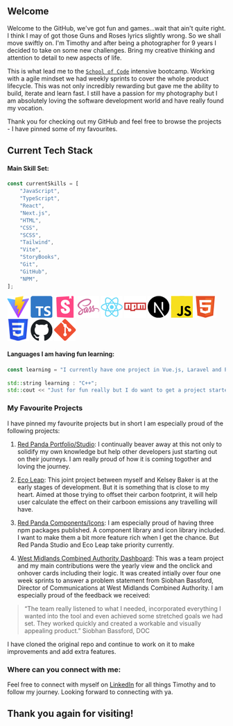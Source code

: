 ## Welcome
Welcome to the GitHub, we've got fun and games...wait that ain't quite right. I think I may of got those Guns and Roses lyrics slightly wrong. So we shall move swiftly on. I'm Timothy and after being a photographer for 9 years I decided to take on some new challenges. Bring my creative thinking and attention to detail to new aspects of life.

This is what lead me to the [`School of Code`](https://schoolofcode.co.uk/) intensive bootcamp. Working with a agile mindset we had weekly sprints to cover the whole product lifecycle. This was not only incredibly rewarding but gave me the ability to build, iterate and learn fast. I still have a passion for my photography but I am absolutely loving the software development world and have really found my vocation.

Thank you for checking out my GitHub and feel free to browse the projects - I have pinned some of my favourites.

## Current Tech Stack
#### Main Skill Set:

``` javascript
const currentSkills = [
    "JavaScript",
    "TypeScript",
    "React",
    "Next.js",
    "HTML",
    "CSS",
    "SCSS",
    "Tailwind",
    "Vite",
    "StoryBooks",
    "Git",
    "GitHub",
    "NPM",
];
```
![Vite_Logo](images/Vite.png)
![TypeScript_Logo](images/TypeScript.png)
![StoryBooks_Logo](images/Storybooks.png)
![sass_Logo](images/sass.png)
![sass_Logo](images/React.png)
![NPM_Logo](images/NPM.png)
![Next_Logo](images/Next.png)
![JavaScript_Logo](images/JavaScript.png)
![HTML5_Logo](images/HTML5.png)
![CSS3_Logo](images/CSS3.png)
![GitHub_Logo](images/GitHub.png)
![Git_Logo](images/Git.png)


#### Languages I am having fun learning:

``` php
const learning = "I currently have one project in Vue.js, Laravel and PHP, and I really want to continue to work on and improve upon this.";
```

```c++
std::string learning : "C++";
std::cout << "Just for fun really but I do want to get a project started in it, as I am really enjoying it.";
```

### My Favourite Projects

I have pinned my favourite projects but in short I am especially proud of the following projects:

1) [Red Panda Portfolio/Studio](https://github.com/TimothyRedPanda/red-panda-portfolio): I continually beaver away at this not only to solidify my own knowledge but help other developers just starting out on their journeys. I am really proud of how it is coming togother and loving the journey.

2) [Eco Leap](https://github.com/KelseyBaker262/eco-leap): This joint project between myself and Kelsey Baker is at the early stages of development. But it is something that is close to my heart. Aimed at those trying to offset their carbon footprint, it will help user calculate the effect on their carboon emissions any travelling will have.

3) [Red Panda Components/Icons](https://www.npmjs.com/settings/timothypandacode/packages): I am especially proud of having three npm packages published. A component library and icon library included. I want to make them a bit more feature rich when I get the chance. But Red Panda Studio and Eco Leap take priority currently.

4) [West Midlands Combined Authority Dashboard](https://github.com/TimothyRedPanda/communications_dashboard): This was a team project and my main contributions were the yearly view and the onclick and onhover cards including their logic. It was created intially over four one week sprints to answer a problem statement from Siobhan Bassford, Director of Communications at West Midlands Combined Authority. I am especially proud of the feedback we received:

> “The team really listened to what I needed,
> incorporated everything I wanted into the tool
> and even achieved some stretched goals we had set.
> They worked quickly and created a workable and visually
> appealing product.” Siobhan Bassford, DOC

I have cloned the original repo and continue to work on it to make improvements and add extra features.

### Where can you connect with me:
Feel free to connect with myself on [LinkedIn](https://www.linkedin.com/in/timothybridgecode/) for all things Timothy and to follow my journey. Looking forward to connecting with ya.

## Thank you again for visiting!
